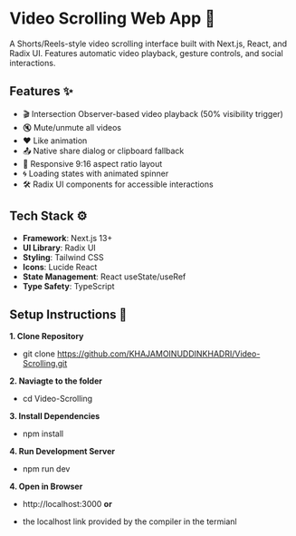 # Video Scrolling Web App 🎥

A Shorts/Reels-style video scrolling interface built with Next.js, React, and Radix UI. Features automatic video playback, gesture controls, and social interactions.

## Features ✨
- 🎬 Intersection Observer-based video playback (50% visibility trigger)
- 🔇 Mute/unmute all videos
- ❤️ Like animation
- 📤 Native share dialog or clipboard fallback
- 📏 Responsive 9:16 aspect ratio layout
- 🌀 Loading states with animated spinner
- 🛠️ Radix UI components for accessible interactions

## Tech Stack ⚙️
- **Framework**: Next.js 13+
- **UI Library**: Radix UI 
- **Styling**: Tailwind CSS
- **Icons**: Lucide React
- **State Management**: React useState/useRef
- **Type Safety**: TypeScript

## Setup Instructions 🚀

**1. Clone Repository**

 - git clone https://github.com/KHAJAMOINUDDINKHADRI/Video-Scrolling.git

**2. Naviagte to the folder**

 - cd Video-Scrolling

**3. Install Dependencies**
 
 - npm install

**4. Run Development Server**

 - npm run dev

**4. Open in Browser**

 - http://localhost:3000 **or**

 - the localhost link provided by the compiler in the termianl



